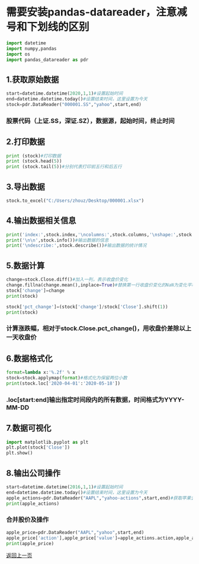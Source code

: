 # 需要安装pandas-datareader，注意减号和下划线的区别


```python
import datetime
import numpy,pandas
import os
import pandas_datareader as pdr
```

## 1.获取原始数据


```python
start=datetime.datetime(2020,1,1)#设置起始时间
end=datetime.datetime.today()#设置结束时间，这里设置为今天
stock=pdr.DataReader("000001.SS","yahoo",start,end)
```

### 股票代码（上证.SS，深证.SZ），数据源，起始时间，终止时间

## 2.打印数据


```python
print (stock)#打印数据
print (stock.head(5))
print (stock.tail(5))#分别代表打印前五行和后五行
```

## 3.导出数据


```python
stock.to_excel("C:/Users/zhouz/Desktop/000001.xlsx")
```

## 4.输出数据相关信息


```python
print('index:',stock.index,'\ncolumns:',stock.columns,'\nshape:',stock.shape)
print('\n\n',stock.info())#输出数据的信息
print('\ndescribe:',stock.describe())#输出数据的统计情况
```

## 5.数据计算


```python
change=stock.Close.diff()#加入一列，表示收盘价变化
change.fillna(change.mean(),inplace=True)#替换第一行收盘价变化的NaN为变化平均数
stock['change']=change
print(stock)
```


```python
stock['pct_change']=(stock['change']/stock['Close'].shift(1))
print(stock)
```

### 计算涨跌幅，相对于stock.Close.pct_change()，用收盘价差除以上一天收盘价

## 6.数据格式化


```python
format=lambda x:'%.2f' % x
stock=stock.applymap(format)#格式化为保留两位小数
print(stock.loc['2020-04-01':'2020-05-18'])
```

### .loc[start:end]输出指定时间段内的所有数据，时间格式为YYYY-MM-DD

## 7.数据可视化


```python
import matplotlib.pyplot as plt
plt.plot(stock['Close'])
plt.show()
```

## 8.输出公司操作


```python
start=datetime.datetime(2016,1,1)#设置起始时间
end=datetime.datetime.today()#设置结束时间，这里设置为今天
apple_actions=pdr.DataReader("AAPL","yahoo-actions",start,end)#获取苹果公司最近的操作，如派发股利DIVIDEND
print(apple_actions)
```

### 合并股价及操作


```python
apple_price=pdr.DataReader("AAPL","yahoo",start,end)
apple_price['action'],apple_price['value']=apple_actions.action,apple_actions.value
print(apple_price)
```

[返回上一页](python.html)